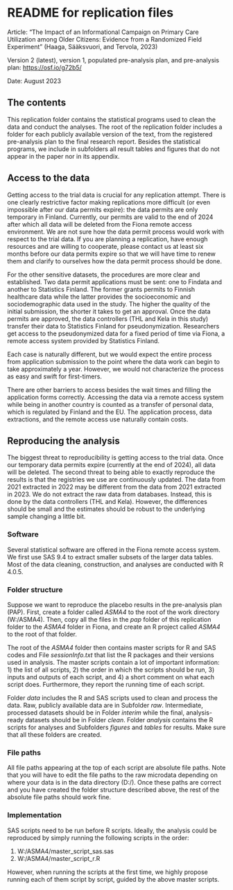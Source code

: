 # README for replication files 

Article: “The Impact of an Informational Campaign on Primary Care Utilization among Older Citizens: Evidence from a Randomized Field Experiment” (Haaga, Sääksvuori, and Tervola, 2023)

Version 2 (latest), version 1, populated pre-analysis plan, and pre-analysis plan: https://osf.io/g72b5/

Date: August 2023 <br>


## The contents

This replication folder contains the statistical programs used to clean the data and conduct the analyses. The root of the replication folder includes a folder for each publicly available version of the text, from the registered pre-analysis plan to the final research report. Besides the statistical programs, we include in subfolders all result tables and figures that do not appear in the paper nor in its appendix.

## Access to the data

Getting access to the trial data is crucial for any replication attempt. There is one clearly restrictive factor making replications more difficult (or even impossible after our data permits expire): the data permits are only temporary in Finland. Currently, our permits are valid to the end of 2024 after which all data will be deleted from the Fiona remote access environment. We are not sure how the data permit process would work with respect to the trial data. If you are planning a replication, have enough resources and are willing to cooperate, please contact us at least six months before our data permits expire so that we will have time to renew them and clarify to ourselves how the data permit process should be done.

For the other sensitive datasets, the procedures are more clear and established. Two data permit applications must be sent: one to Findata and another to Statistics Finland. The former grants permits to Finnish healthcare data while the latter provides the socioeconomic and sociodemographic data used in the study. The higher the quality of the initial submission, the shorter it takes to get an approval. Once the data permits are approved, the data controllers (THL and Kela in this study) transfer their data to Statistics Finland for pseudonymization. Researchers get access to the pseudonymized data for a fixed period of time via Fiona, a remote access system provided by Statistics Finland.

Each case is naturally different, but we would expect the entire process from application submission to the point where the data work can begin to take approximately a year. However, we would not characterize the process as easy and swift for first-timers. 

There are other barriers to access besides the wait times and filling the application forms correctly. Accessing the data via a remote access system while being in another country is counted as a transfer of personal data, which is regulated by Finland and the EU. The application process, data extractions, and the remote access use naturally contain costs.

## Reproducing the analysis

The biggest threat to reproducibility is getting access to the trial data. Once our temporary data permits expire (currently at the end of 2024), all data will be deleted. The second threat to being able to exactly reproduce the results is that the registries we use are continuously updated. The data from 2021 extracted in 2022 may be different from the data from 2021 extracted in 2023. We do not extract the raw data from databases. Instead, this is done by the data controllers (THL and Kela). However, the differences should be small and the estimates should be robust to the underlying sample changing a little bit.

### Software

Several statistical software are offered in the Fiona remote access system. We first use SAS 9.4 to extract smaller subsets of the larger data tables. Most of the data cleaning, construction, and analyses are conducted with R 4.0.5. 

### Folder structure

Suppose we want to reproduce the placebo results in the pre-analysis plan (PAP). First, create a folder called *ASMA4* to the root of the work directory (W:/ASMA4). Then, copy all the files in the *pap* folder of this replication folder to the *ASMA4* folder in Fiona, and create an R project called *ASMA4* to the root of that folder.

The root of the *ASMA4* folder then contains master scripts for R and SAS codes and File *sessionInfo.txt* that list the R packages and their versions used in analysis. The master scripts contain a lot of important information: 1) the list of all scripts, 2) the order in which the scripts should be run, 3) inputs and outputs of each script, and 4) a short comment on what each script does. Furthermore, they report the running time of each script.

Folder *data* includes the R and SAS scripts used to clean and process the data. Raw, publicly available data are in Subfolder *raw*. Intermediate, processed datasets should be in Folder *interim* while the final, analysis-ready datasets should be in Folder *clean*. Folder *analysis* contains the R scripts for analyses and Subfolders *figures* and *tables* for results. Make sure that all these folders are created.

### File paths

All file paths appearing at the top of each script are absolute file paths. Note that you will have to edit the file paths to the raw microdata depending on where your data is in the data directory (D:/). Once these paths are correct and you have created the folder structure described above, the rest of the absolute file paths should work fine.

### Implementation

SAS scripts need to be run before R scripts. Ideally, the analysis could be reproduced by simply running the following scripts in the order:
1. W:/ASMA4/master_script_sas.sas
2. W:/ASMA4/master_script_r.R

However, when running the scripts at the first time, we highly propose running each of them script by script, guided by the above master scripts.
